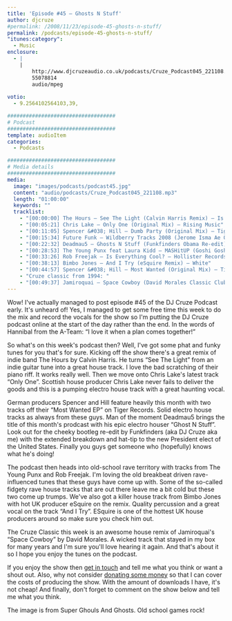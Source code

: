 ```yaml
---
title: 'Episode #45 – Ghosts N Stuff'
author: djcruze
#permalink: /2008/11/23/episode-45-ghosts-n-stuff/
permalink: /podcasts/episode-45-ghosts-n-stuff/
"itunes:category":
  - Music
enclosure:
  - |
    |
        http://www.djcruzeaudio.co.uk/podcasts/Cruze_Podcast045_221108.mp3
        55078814
        audio/mpeg
        
votio:
  - 9.2564102564103,39,

###################################
# Podcast
###################################
template: audioItem
categories:
  - Podcasts

###################################
# Media details
###################################
media:
  image: "images/podcasts/podcast45.jpg"
  content: "audio/podcasts/Cruze_Podcast045_221108.mp3"
  length: "01:00:00"
  keywords: ""
  tracklist:
    - "[00:00:00] The Hours – See The Light (Calvin Harris Remix) – Is Good Music"
    - "[00:05:21] Chris Lake – Only One (Original Mix) – Rising Music"
    - "[00:11:05] Spencer &#038; Hill – Dumb Party (Original Mix) – Tiger Records"
    - "[00:15:34] Future Funk – Wildberry Tracks 2008 (Jerome Isma Ae Original Vocal Mix) – Ambassade"
    - "[00:22:32] Deadmau5 – Ghosts N Stuff (Funkfinders Obama Re-edit) – Mau5trap"
    - "[00:28:53] The Young Punx feat Laura Kidd – MASHitUP (Goshi Goshi Remix) – Mofo Hifi"
    - "[00:33:26] Rob Freejak – Is Everything Cool? – Hollister Records"
    - "[00:38:13] Bimbo Jones – And I Try (eSquire Remix) – White"
    - "[00:44:57] Spencer &#038; Hill – Most Wanted (Original Mix) – Tiger Records"
    - "Cruze classic from 1994: "
    - "[00:49:37] Jamiroquai – Space Cowboy (David Morales Classic Club Mix) – Sony"
---
```


Wow! I've actually managed to post episode #45 of the DJ Cruze Podcast early. It's unheard of! Yes, I managed to get some free time this week to do the mix and record the vocals for the show so I'm putting the DJ Cruze podcast online at the start of the day rather than the end. In the words of Hannibal from the A-Team: &#8220;I love it when a plan comes together!&#8221;

So what's on this week's podcast then? Well, I've got some phat and funky tunes for you that's for sure. Kicking off the show there's a great remix of indie band The Hours by Calvin Harris. He turns &#8220;See The Light&#8221; from an indie guitar tune into a great house track. I love the bad scratching of their piano riff. It works really well. Then we move onto Chris Lake's latest track &#8220;Only One&#8221;. Scottish house producer Chris Lake never fails to deliver the goods and this is a pumping electro house track with a great haunting vocal.

German producers Spencer and Hill feature heavily this month with two tracks off their &#8220;Most Wanted EP&#8221; on Tiger Records. Solid electro house tracks as always from these guys. Man of the moment Deadmau5 brings the title of this month's prodcast with his epic electro houser &#8220;Ghost N Stuff&#8221;. Look out for the cheeky bootleg re-edit by Funkfinders (aka DJ Cruze aka me) with the extended breakdown and hat-tip to the new President elect of the United States. Finally you guys get someone who (hopefully) knows what he's doing!

The podcast then heads into old-school rave territory with tracks from The Young Punx and Rob Freejak. I'm loving the old breakbeat driven rave-influenced tunes that these guys have come up with. Some of the so-called fidgety rave house tracks that are out there leave me a bit cold but these two come up trumps. We've also got a killer house track from Bimbo Jones with hot UK producer eSquire on the remix. Quality percussion and a great vocal on the track &#8220;And I Try&#8221;. ESquire is one of the hottest UK house producers around so make sure you check him out.

The Cruze Classic this week is an awesome house remix of Jamiroquai's &#8220;Space Cowboy&#8221; by David Morales. A wicked track that stayed in my box for many years and I'm sure you'll love hearing it again. And that's about it so I hope you enjoy the tunes on the podcast.

If you enjoy the show then [get in touch][2] and tell me what you think or want a shout out. Also, why not consider [donating some money][3] so that I can cover the costs of producing the show. With the amount of downloads I have, it's not cheap! And finally, don't forget to comment on the show below and tell me what you think.

The image is from Super Ghouls And Ghosts. Old school games rock!

 [1]: http://www.djcruze.co.uk/cms/wp-content/uploads/2008/11/podcast45.jpg
 [2]: /cms/contact/
 [3]: http://www.dreamhost.com/donate.cgi?id=8244
 [4]: http://www.djcruze.co.uk/cms/wp-content/DownloadButton.gif
 [5]: http://www.djcruzeaudio.co.uk/podcasts/Cruze_Podcast045_221108.mp3
